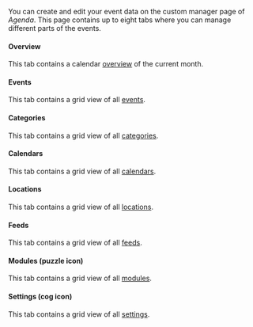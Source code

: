 You can create and edit your event data on the custom manager page of _Agenda_.
This page contains up to eight tabs where you can manage different parts of the
events.

#### Overview 

This tab contains a calendar [overview](01_Overview) of the current month.

#### Events 

This tab contains a grid view of all [events](02_Events).

#### Categories 

This tab contains a grid view of all [categories](03_Categories).

#### Calendars 

This tab contains a grid view of all [calendars](04_Calendars).

#### Locations 

This tab contains a grid view of all [locations](05_Locations).

#### Feeds 

This tab contains a grid view of all [feeds](06_Feeds).

#### Modules (puzzle icon) 

This tab contains a grid view of all [modules](07_Modules).

#### Settings (cog icon) 

This tab contains a grid view of all [settings](08_Settings).

